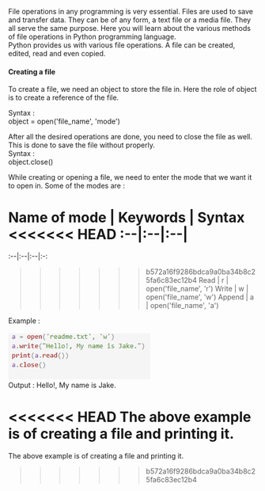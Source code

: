 File operations in any programming is very essential. Files are used to save and transfer data. They can be of any form, a text file or a media file. They all serve the same purpose.
Here you will learn about the various methods of file operations in Python programming language. <br>
Python provides us with various file operations. A file can be created, edited, read and even copied.<br>

#### Creating a file
To create a file, we need an object to store the file in. Here the role of object is to create a reference of the file.<br>

Syntax :<br>
object = open('file_name', 'mode')<br>

After all the desired operations are done, you need to close the file as well. This is done to save the file without properly.<br>
Syntax :<br>
object.close()<br>

While creating or opening a file, we need to enter the mode that we want it to open in. Some of the modes are :

Name of mode	| Keywords | Syntax
<<<<<<< HEAD
:--|:--|:--|
=======
:--|:--|:--|:-:
>>>>>>> b572a16f9286bdca9a0ba34b8c25fa6c83ec12b4
Read | r | open('file_name', 'r')
Write | w | open('file_name', 'w')
Append | a | open('file_name', 'a')

Example :<br><br>
<img src="images/img1.PNG"><br>
Output : Hello!, My name is Jake.<br>

<<<<<<< HEAD
The above example is of creating a file and printing it.
=======
The above example is of creating a file and printing it.
>>>>>>> b572a16f9286bdca9a0ba34b8c25fa6c83ec12b4
